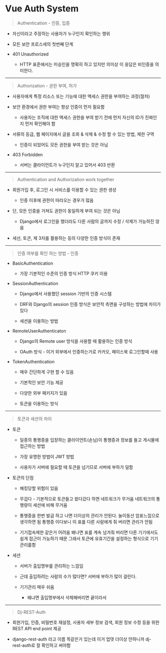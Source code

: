 # Vue Auth System

> Authentication - 인증, 입증

- 자신이라고 주장하는 사용자가 누구인지 확인하는 행위

- 모든 보안 프로스세의 첫번째 단계

- 401 Unauthorized
  
  - HTTP 표준에서는 미승인을 명확히 하고 있지만 의미상 이 응답은 비인증을 의미한다.

---

> Authorization - 권한 부여, 허가

- 사용자에게 특정 리소스 또는 기능에 대한 엑세스 권한을 부여하는 과정(절차)

- 보안 환경에서 권한 부여는 항상 인증이 먼저 필요함
  
  - 사용자는 조직에 대한 액세스 권한을 부여 받기 전에 먼저 자신의 ID가 진짜인지 먼저 확인해야 함

- 서류의 등급, 웹 페이지에서 글을 조회 & 삭제 & 수정 할 수 있는 방법, 제한 구역
  
  - 인증이 되었어도 모든 권한을 부여 받는 것은 아님

- 403 Forbidden
  
  - 서버는 클라이언트가 누구인지 알고 있어서 403 반환

---

> Authentication and Authorization work together

- 회원가입 후, 로그인 시 서비스를 이용할 수 있는 권한 생성
  
  - 인증 이후에 권한이 따라오는 경우가 많음

- 단, 모든 인증을 거쳐도 권한이 동일하게 부여 되는 것은 아님
  
  - Django에서 로그인을 했더라도 다른 사람의 글까지 수정 / 삭제가 가능하진 않음

- 세선, 토큰, 제 3자를 활용하는 등의 다양한 인증 방식이 존재

---

> 인증 여부를 확인 하는 방법 - 인증

- BasicAuthentication
  
  - 가장 기본적인 수준의 인증 방식 HTTP 쿠키 이용

- SessionAuthentication
  
  - Django에서 사용했던 session 기반의 인증 시스템
  
  - DRF와 Django의 session 인증 방식은 보안적 측면을 구성하는 방법에 차이가 있다
  
  - 세션을 이용하는 방법

- RemoteUserAuthenticaton
  
  - Django의 Remote user 방식을 사용할 때 활용하는 인증 방식
  
  - OAuth 방식 - 이거 외부에서 인증하는거로 카카오, 페이스북 로그인할때 사용

- TokenAuthentication
  
  - 매우 간단하게 구현 할 수 있음
  
  - 기본적인 보안 기능 제공
  
  - 다양한 외부 패키지가 있음
  
  - 토큰을 이용하는 방식

---

> 토큰과 세션의 차이

- 토큰
  
  - 일종의 통행증을 입장하는 클라이언트(손님)이 통행증과 정보를 들고 게시물에 접근하는 방법
  
  - 가장 유명한 방법이 JWT 방법
  
  - 사용자가 서버에 필요할 때 토큰을 넘기므로 서버에 부하가 덜함

- 토큰의 단점
  
  - 해킹당할 위험이 있음
  
  - 무겁다 - 기본적으로 토큰들고 왔다갔다 하면 네트워크가 무거움 네트워크의 통행량이 세션에 비해 무거움
  
  - 통행증을 한번 발급 하고 나면 더이상의 관리가 안된다. 놀이동산 암표느낌으로 생각하면 됨 통행증 이다보니 이 표를 다른 사람에게 줘 버리면 관리가 안됨
  
  - 기기접속제한 같은거 어려움 왜나면 표를 계속 넘겨줘 버리면 다른 기기에서도 쉽게 접근이 가능하기 때문 그래서 토큰에 유효기간을 설정하는 형식으로 기기관리를함

- 세션
  
  - 서버가 출입명부를 관리하는 느낌임
  
  - 근데 출입하려는 사람의 수가 많다면? 서버에 부하가 많이 걸린다.
  
  - 기기관리 매우 쉬움
    
    - 왜냐면 출입명부에서 삭제해버리면 끝이라서

---

> Dj-REST-Auth

- 회원가입, 인증, 비밀번호 재설정, 사용자 세부 정보 검색, 회원 정보 수정 등을 위한 REST API end point 제공

- django-rest-auth 라고 이름 똑같은거 있는데 이거 업뎃 더이상 안하니까 dj-rest-auth로 잘 확인하고 써야함
